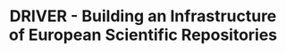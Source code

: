 ---
abstract: null
creators:
- Lossau, Norbert
date: null
document_url: https://services.phaidra.univie.ac.at/api/object/o:294481/download
grand_parent: iPRES
institutions: []
keywords:
- beijing
landing_page_url: https://phaidra.univie.ac.at/o:294481
language: eng
layout: publication
license: CC BY-SA 3.0 AT
notes_url: null
parent: iPRES 2007
publication_type: presentation
size: 1466113
slides_url: null
source_name: iPRES
title: DRIVER - Building an Infrastructure of European Scientific Repositories
year: 2007
---